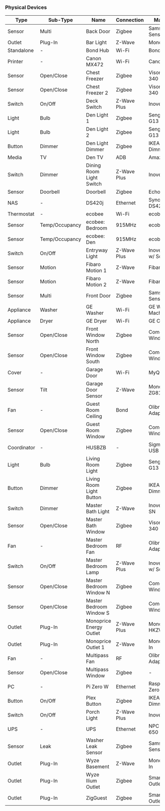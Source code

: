 ### Physical Devices

| Type         | Sub-Type       | Name                     | Connection  | Make/Model                 |
| ------------ | -------------- | ------------------------ | ----------- | -------------------------- |
| Sensor       | Multi          | Back Door                | Zigbee      | Samsung Multi-Sensor       |
| Outlet       | Plug-In        | Bar Light                | Z-Wave      | Monoprice/Jasco            |
| Standalone   | \-             | Bond Hub                 | Wi-Fi       | Bond                       |
| Printer      | \-             | Canon MX472              | Wi-Fi       | Canon                      |
| Sensor       | Open/Close     | Chest Freezer            | Zigbee      | Visonic MCT-340 E          |
| Sensor       | Open/Close     | Chest Freezer 2          | Zigbee      | Visonic MCT-340 E          |
| Switch       | On/Off         | Deck Switch              | Z-Wave Plus | Inovelli NZW30             |
| Light        | Bulb           | Den Light 1              | Zigbee      | Sengled E11-G13            |
| Light        | Bulb           | Den Light 2              | Zigbee      | Sengled E11-G13            |
| Button       | Dimmer         | Den Light Dimmer         | Zigbee      | IKEA Tradfri Dimmer        |
| Media        | TV             | Den TV                   | ADB         | Amazon Fire TV             |
| Switch       | Dimmer         | Dining Room Light Switch | Z-Wave Plus | Inovelli NZW31             |
| Sensor       | Doorbell       | Doorbell                 | Zigbee      | Echostar Bell              |
| NAS          | \-             | DS420j                   | Ethernet    | Synology DS420j            |
| Thermostat   | \-             | ecobee                   | Wi-Fi       | ecobee 3                   |
| Sensor       | Temp/Occupancy | ecobee: Bedroom          | 915MHz      | ecobee                     |
| Sensor       | Temp/Occupancy | ecobee: Den              | 915MHz      | ecobee                     |
| Switch       | On/Off         | Entryway Light           | Z-Wave Plus | Inovelli NZW30 w/ Scenes   |
| Sensor       | Motion         | Fibaro Motion 1          | Z-Wave      | Fibaro FGMS001             |
| Sensor       | Motion         | Fibaro Motion 2          | Z-Wave      | Fibaro FGMS001             |
| Sensor       | Multi          | Front Door               | Zigbee      | Samsung Multi-Sensor       |
| Appliance    | Washer         | GE Washer                | Wi-Fi       | GE Washing Machine         |
| Appliance    | Dryer          | GE Dryer                 | Wi-Fi       | GE Clothes Dryer           |
| Sensor       | Open/Close     | Front Window North       | Zigbee      | Comcast Window Sensor      |
| Sensor       | Open/Close     | Front Window South       | Zigbee      | Comcast Window Sensor      |
| Cover        | \-             | Garage Door              | Wi-Fi       | MyQ Liftmaster             |
| Sensor       | Tilt           | Garage Door Sensor       | Z-Wave      | Monoprice ZG8101           |
| Fan          | \-             | Guest Room Ceiling       | Bond        | Olibra RF Adapter          |
| Sensor       | Open/Close     | Guest Room Window        | Zigbee      | Comcast Window Sensor      |
| Coordinator  | \-             | HUSBZB                   | \-          | Sigma Designs USB Adapter  |
| Light        | Bulb           | Living Room Light        | Zigbee      | Sengled E11-G13            |
| Button       | Dimmer         | Living Room Light Button | Zigbee      | IKEA Tradfri Dimmer        |
| Switch       | Dimmer         | Master Bath Light        | Z-Wave      | Inovelli LZW31-SN          |
| Sensor       | Open/Close     | Master Bath Window       | Zigbee      | Visonic MCT-340 E          |
| Fan          | \-             | Master Bedroom Fan       | RF          | Olibra RF Adapter          |
| Switch       | On/Off         | Master Bedroom Lamp      | Z-Wave Plus | Inovelli NZW30 w/ Scenes   |
| Sensor       | Open/Close     | Master Bedroom Window N  | Zigbee      | Comcast Window Sensor      |
| Sensor       | Open/Close     | Master Bedroom Window S  | Zigbee      | Comcast Window Sensor      |
| Outlet       | Plug-In        | Monoprice Energy Outlet  | Z-Wave Plus | Monoprice HKZW-SO03        |
| Outlet       | Plug-In        | Monoprice Outlet 1       | Z-Wave      | Monoprice Plug-In          |
| Fan          | \-             | Multipass Fan            | RF          | Olibra RF Adapter          |
| Sensor       | Open/Close     | Multipass Window         | Zigbee      | \-                         |
| PC           | \-             | Pi Zero W                | Ethernet    | Raspberry Pi Zero W        |
| Button       | On/Off         | Plex Button              | Zigbee      | IKEA Tradfri Dimmer        |
| Switch       | On/Off         | Porch Light              | Z-Wave Plus | Inovelli NZW30             |
| UPS          | \-             | UPS                      | Ethernet    | NPC Back-UPS 650           |
| Sensor       | Leak           | Washer Leak Sensor       | Zigbee      | Samsung Leak Sensor        |
| Outlet       | Plug-In        | Wyze Basement            | Z-Wave      | Monoprice Plug-In          |
| Outlet       | Plug-In        | Wyze Ilium Outlet        | Zigbee      | SmartThings Outlet v4      |
| Outlet       | Plug-In        | ZigGuest                 | Zigbee      | SmartThings Outlet v4      |
